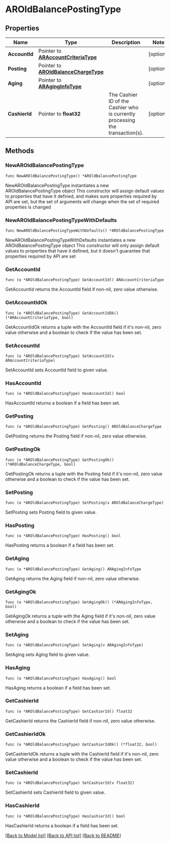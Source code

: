 # AROldBalancePostingType

## Properties

Name | Type | Description | Notes
------------ | ------------- | ------------- | -------------
**AccountId** | Pointer to [**ARAccountCriteriaType**](ARAccountCriteriaType.md) |  | [optional] 
**Posting** | Pointer to [**AROldBalanceChargeType**](AROldBalanceChargeType.md) |  | [optional] 
**Aging** | Pointer to [**ARAgingInfoType**](ARAgingInfoType.md) |  | [optional] 
**CashierId** | Pointer to **float32** | The Cashier ID of the Cashier who is currently processing the transaction(s). | [optional] 

## Methods

### NewAROldBalancePostingType

`func NewAROldBalancePostingType() *AROldBalancePostingType`

NewAROldBalancePostingType instantiates a new AROldBalancePostingType object
This constructor will assign default values to properties that have it defined,
and makes sure properties required by API are set, but the set of arguments
will change when the set of required properties is changed

### NewAROldBalancePostingTypeWithDefaults

`func NewAROldBalancePostingTypeWithDefaults() *AROldBalancePostingType`

NewAROldBalancePostingTypeWithDefaults instantiates a new AROldBalancePostingType object
This constructor will only assign default values to properties that have it defined,
but it doesn't guarantee that properties required by API are set

### GetAccountId

`func (o *AROldBalancePostingType) GetAccountId() ARAccountCriteriaType`

GetAccountId returns the AccountId field if non-nil, zero value otherwise.

### GetAccountIdOk

`func (o *AROldBalancePostingType) GetAccountIdOk() (*ARAccountCriteriaType, bool)`

GetAccountIdOk returns a tuple with the AccountId field if it's non-nil, zero value otherwise
and a boolean to check if the value has been set.

### SetAccountId

`func (o *AROldBalancePostingType) SetAccountId(v ARAccountCriteriaType)`

SetAccountId sets AccountId field to given value.

### HasAccountId

`func (o *AROldBalancePostingType) HasAccountId() bool`

HasAccountId returns a boolean if a field has been set.

### GetPosting

`func (o *AROldBalancePostingType) GetPosting() AROldBalanceChargeType`

GetPosting returns the Posting field if non-nil, zero value otherwise.

### GetPostingOk

`func (o *AROldBalancePostingType) GetPostingOk() (*AROldBalanceChargeType, bool)`

GetPostingOk returns a tuple with the Posting field if it's non-nil, zero value otherwise
and a boolean to check if the value has been set.

### SetPosting

`func (o *AROldBalancePostingType) SetPosting(v AROldBalanceChargeType)`

SetPosting sets Posting field to given value.

### HasPosting

`func (o *AROldBalancePostingType) HasPosting() bool`

HasPosting returns a boolean if a field has been set.

### GetAging

`func (o *AROldBalancePostingType) GetAging() ARAgingInfoType`

GetAging returns the Aging field if non-nil, zero value otherwise.

### GetAgingOk

`func (o *AROldBalancePostingType) GetAgingOk() (*ARAgingInfoType, bool)`

GetAgingOk returns a tuple with the Aging field if it's non-nil, zero value otherwise
and a boolean to check if the value has been set.

### SetAging

`func (o *AROldBalancePostingType) SetAging(v ARAgingInfoType)`

SetAging sets Aging field to given value.

### HasAging

`func (o *AROldBalancePostingType) HasAging() bool`

HasAging returns a boolean if a field has been set.

### GetCashierId

`func (o *AROldBalancePostingType) GetCashierId() float32`

GetCashierId returns the CashierId field if non-nil, zero value otherwise.

### GetCashierIdOk

`func (o *AROldBalancePostingType) GetCashierIdOk() (*float32, bool)`

GetCashierIdOk returns a tuple with the CashierId field if it's non-nil, zero value otherwise
and a boolean to check if the value has been set.

### SetCashierId

`func (o *AROldBalancePostingType) SetCashierId(v float32)`

SetCashierId sets CashierId field to given value.

### HasCashierId

`func (o *AROldBalancePostingType) HasCashierId() bool`

HasCashierId returns a boolean if a field has been set.


[[Back to Model list]](../README.md#documentation-for-models) [[Back to API list]](../README.md#documentation-for-api-endpoints) [[Back to README]](../README.md)


